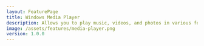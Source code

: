 ```yaml
---
layout: FeaturePage
title: Windows Media Player
description: Allows you to play music, videos, and photos in various formats supported by Win7 Simu, in a simple and efficient manner
image: /assets/features/media-player.png
version: 1.0.0
---
```

